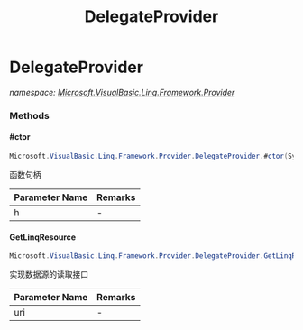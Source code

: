 ﻿---
title: DelegateProvider
---

# DelegateProvider
_namespace: [Microsoft.VisualBasic.Linq.Framework.Provider](N-Microsoft.VisualBasic.Linq.Framework.Provider.html)_





### Methods

#### #ctor
```csharp
Microsoft.VisualBasic.Linq.Framework.Provider.DelegateProvider.#ctor(System.Reflection.MethodInfo)
```
函数句柄

|Parameter Name|Remarks|
|--------------|-------|
|h|-|


#### GetLinqResource
```csharp
Microsoft.VisualBasic.Linq.Framework.Provider.DelegateProvider.GetLinqResource(System.String)
```
实现数据源的读取接口

|Parameter Name|Remarks|
|--------------|-------|
|uri|-|



